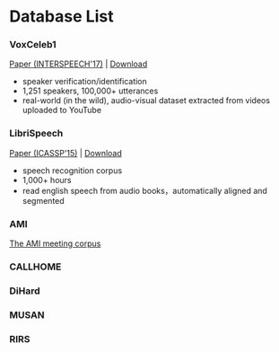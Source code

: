 

# Database List



### VoxCeleb1

[Paper (INTERSPEECH'17)](https://www.robots.ox.ac.uk/~vgg/publications/2017/Nagrani17/nagrani17.pdf) | [Download](https://www.robots.ox.ac.uk/~vgg/data/voxceleb/vox1.html)

- speaker verification/identification
- 1,251 speakers, 100,000+ utterances
- real-world (in the wild), audio-visual dataset extracted from videos uploaded to YouTube



### LibriSpeech

[Paper (ICASSP'15)](https://web.archive.org/web/20150630025551id_/http://clsp.jhu.edu/~guoguo/papers/icassp2015_librispeech.pdf) | [Download](https://www.openslr.org/12/)

- speech recognition corpus
- 1,000+ hours
- read english speech from audio books，automatically aligned and segmented



### AMI

[The AMI meeting corpus](https://groups.inf.ed.ac.uk/ami/corpus/)



### CALLHOME



### DiHard





### MUSAN

### RIRS

